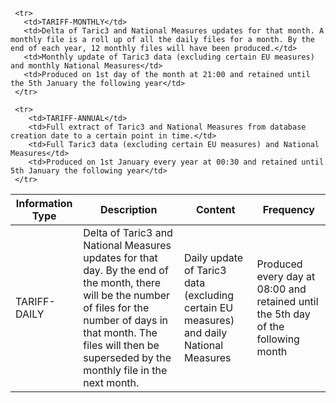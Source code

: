 <table>
   <thead>
     <tr>
        <th>Information Type</th>
        <th>Description</th>
        <th>Content</th>
        <th>Frequency</th>
     </tr>
   </thead>
   <tbody>
     <tr>
        <td>TARIFF-DAILY</td>
        <td>Delta of Taric3 and National Measures updates for that day. By the end of the month, there will be the number of files for the number of days in that month. The files will then be superseded by the monthly file in the next month.</td>
        <td>Daily update of Taric3 data (excluding certain EU measures) and daily National Measures</td>
        <td>Produced every day at 08:00 and retained until the 5th day of the following month</td>
     </tr>

     <tr>
       <td>TARIFF-MONTHLY</td>
       <td>Delta of Taric3 and National Measures updates for that month. A monthly file is a roll up of all the daily files for a month. By the end of each year, 12 monthly files will have been produced.</td>
       <td>Monthly update of Taric3 data (excluding certain EU measures) and monthly National Measures</td>
       <td>Produced on 1st day of the month at 21:00 and retained until the 5th January the following year</td>
     </tr>

     <tr>
        <td>TARIFF-ANNUAL</td>
        <td>Full extract of Taric3 and National Measures from database creation date to a certain point in time.</td>
        <td>Full Taric3 data (excluding certain EU measures) and National Measures</td>
        <td>Produced on 1st January every year at 00:30 and retained until 5th January the following year</td>
     </tr>
   </tbody>
</table>